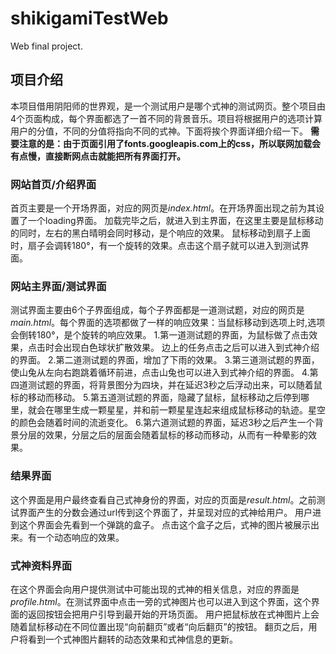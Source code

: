 # shikigamiTestWeb
Web final project.

## 项目介绍
本项目借用阴阳师的世界观，是一个测试用户是哪个式神的测试网页。整个项目由4个页面构成，每个界面都选了一首不同的背景音乐。项目将根据用户的选项计算用户的分值，不同的分值将指向不同的式神。下面将挨个界面详细介绍一下。
**需要注意的是：由于页面引用了fonts.googleapis.com上的css，所以联网加载会有点慢，直接断网点击就能把所有界面打开。**

### 网站首页/介绍界面
首页主要是一个开场界面，对应的网页是*index.html*。在开场界面出现之前为其设置了一个loading界面。
加载完毕之后，就进入到主界面，在这里主要是鼠标移动的同时，左右的黑白晴明会同时移动，是个响应的效果。
鼠标移动到扇子上面时，扇子会调转180°，有一个旋转的效果。点击这个扇子就可以进入到测试界面。

### 网站主界面/测试界面
测试界面主要由6个子界面组成，每个子界面都是一道测试题，对应的网页是*main.html*。每个界面的选项都做了一样的响应效果：当鼠标移动到选项上时,选项会倒转180°，是个旋转的响应效果。
1.第一道测试题的界面，为鼠标做了点击效果，点击时会出现白色球状扩散效果。
边上的任务点击之后可以进入到式神介绍的界面。
2.第二道测试题的界面，增加了下雨的效果。
3.第三道测试题的界面，使山兔从左向右跑跳着循环前进，点击山兔也可以进入到式神介绍的界面。
4.第四道测试题的界面，将背景图分为四块，并在延迟3秒之后浮动出来，可以随着鼠标的移动而移动。
5.第五道测试题的界面，隐藏了鼠标，鼠标移动之后停到哪里，就会在哪里生成一颗星星，并和前一颗星星连起来组成鼠标移动的轨迹。星空的颜色会随着时间的流逝变化。
6.第六道测试题的界面，延迟3秒之后产生一个背景分层的效果，分层之后的层面会随着鼠标的移动而移动，从而有一种晕影的效果。

### 结果界面
这个界面是用户最终查看自己式神身份的界面，对应的页面是*result.html*。之前测试界面产生的分数会通过url传到这个界面了，并呈现对应的式神给用户。
用户进到这个界面会先看到一个弹跳的盒子。
点击这个盒子之后，式神的图片被展示出来。有一个动态响应的效果。

### 式神资料界面
在这个界面会向用户提供测试中可能出现的式神的相关信息，对应的界面是*profile.html*。在测试界面中点击一旁的式神图片也可以进入到这个界面，这个界面的返回按钮会把用户引导到最开始的开场页面。
用户把鼠标放在式神图片上会随着鼠标移动在不同位置出现“向前翻页”或者“向后翻页”的按钮。
翻页之后，用户将看到一个式神图片翻转的动态效果和式神信息的更新。

